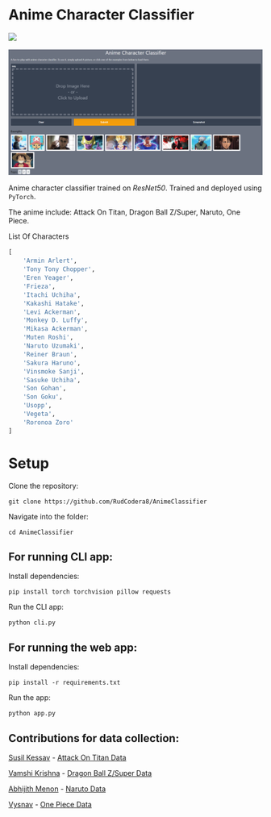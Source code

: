 # Anime Character Classifier

[![](https://img.shields.io/badge/heroku-deployed-green)](https://animeclassifier.herokuapp.com/)

![](/assets/demo.png)

Anime character classifier trained on _ResNet50_. Trained and deployed using `PyTorch`.

The anime include: Attack On Titan, Dragon Ball Z/Super, Naruto, One Piece.

List Of Characters

```python
[
    'Armin Arlert',
    'Tony Tony Chopper',
    'Eren Yeager',
    'Frieza',
    'Itachi Uchiha',
    'Kakashi Hatake',
    'Levi Ackerman',
    'Monkey D. Luffy',
    'Mikasa Ackerman',
    'Muten Roshi',
    'Naruto Uzumaki',
    'Reiner Braun',
    'Sakura Haruno',
    'Vinsmoke Sanji',
    'Sasuke Uchiha',
    'Son Gohan',
    'Son Goku',
    'Usopp',
    'Vegeta',
    'Roronoa Zoro'
]
 ```

 # Setup

Clone the repository:

```
git clone https://github.com/RudCodera8/AnimeClassifier
```

Navigate into the folder:

```
cd AnimeClassifier
```

## For running CLI app:

Install dependencies:

```
pip install torch torchvision pillow requests
```

Run the CLI app:

```
python cli.py
```
## For running the web app:

Install dependencies:
```
pip install -r requirements.txt
```

Run the app:
```
python app.py
```

## Contributions for data collection:
[Susil Kessav](https://github.com/susilkessav) - [Attack On Titan Data](https://www.kaggle.com/susilkessav/wwwkagglecomsusilkessavaot)

[Vamshi Krishna](https://github.com/insaiyancvk) - [Dragon Ball Z/Super Data](https://www.kaggle.com/insaiyancvk/dragon-ball-z-dataset)

[Abhijith Menon](https://github.com/rudCodera8) - [Naruto Data](https://www.kaggle.com/abhijimenon/narutocharactersdataset)

[Vysnav](https://github.com/vysnav) - [One Piece Data](https://www.kaggle.com/vyshnavp/one-piece)